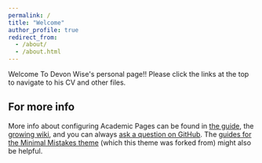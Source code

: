 ```yaml
---
permalink: /
title: "Welcome"
author_profile: true
redirect_from: 
  - /about/
  - /about.html
---
```


Welcome To Devon Wise's personal page!! Please click the links at the top to navigate to his CV and other files.

For more info
------
More info about configuring Academic Pages can be found in [the guide](https://academicpages.github.io/markdown/), the [growing wiki](https://github.com/academicpages/academicpages.github.io/wiki), and you can always [ask a question on GitHub](https://github.com/academicpages/academicpages.github.io/discussions). The [guides for the Minimal Mistakes theme](https://mmistakes.github.io/minimal-mistakes/docs/configuration/) (which this theme was forked from) might also be helpful.
